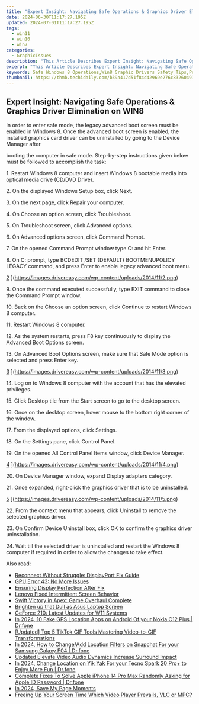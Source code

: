 ```yaml
---
title: "Expert Insight: Navigating Safe Operations & Graphics Driver Elimination on WIN8"
date: 2024-06-30T11:17:27.195Z
updated: 2024-07-01T11:17:27.195Z
tags:
  - win11
  - win10
  - win7
categories:
  - GraphicIssues
description: "This Article Describes Expert Insight: Navigating Safe Operations & Graphics Driver Elimination on WIN8"
excerpt: "This Article Describes Expert Insight: Navigating Safe Operations & Graphics Driver Elimination on WIN8"
keywords: Safe Windows 8 Operations,Win8 Graphic Drivers Safety Tips,Procedures for Disabling Windows 8 Graphics Drivers,Ensuring Secure Windows 8 Usage,Best Practices for WIN8 Driver Elimination,How to Perform Safe Operations on Win8,Techniques to Remove Graphic Drivers in Windows 8 Safely
thumbnail: https://thmb.techidaily.com/b39a417d51f84d42969e276c8326049152a3ecf4c134364262ba197f0a84bb02.jpg
---
```


## Expert Insight: Navigating Safe Operations & Graphics Driver Elimination on WIN8

 In order to enter safe mode, the legacy advanced boot screen must be enabled in Windows 8\. Once the advanced boot screen is enabled, the installed graphics card driver can be uninstalled by going to the Device Manager after

 booting the computer in safe mode. Step-by-step instructions given below must be followed to accomplish the task:

  1\. Restart Windows 8 computer and insert Windows 8 bootable media into optical media drive (CD/DVD Drive).

  2\. On the displayed Windows Setup box, click Next.

  3\. On the next page, click Repair your computer.

  4\. On Choose an option screen, click Troubleshoot.

  5\. On Troubleshoot screen, click Advanced options.

  6\. On Advanced options screen, click Command Prompt.

  7\. On the opened Command Prompt window type C: and hit Enter.

  8\. On C: prompt, type BCDEDIT /SET {DEFAULT} BOOTMENUPOLICY LEGACY command, and press Enter to enable legacy advanced boot menu.

 [2](https://images.drivereasy.com/wp-content/uploads/2014/11/2.png) ](https://images.drivereasy.com/wp-content/uploads/2014/11/2.png)

 9\. Once the command executed successfully, type EXIT command to close the Command Prompt window.

  10\. Back on the Choose an option screen, click Continue to restart Windows 8 computer.

 11\. Restart Windows 8 computer.

  12\. As the system restarts, press F8 key continuously to display the Advanced Boot Options screen.

  13\. On Advanced Boot Options screen, make sure that Safe Mode option is selected and press Enter key.

 [3](https://images.drivereasy.com/wp-content/uploads/2014/11/3.png) ](https://images.drivereasy.com/wp-content/uploads/2014/11/3.png)

  14\. Log on to Windows 8 computer with the account that has the elevated privileges.

  15\. Click Desktop tile from the Start screen to go to the desktop screen.

  16\. Once on the desktop screen, hover mouse to the bottom right corner of the window.

  17\. From the displayed options, click Settings.

 18\. On the Settings pane, click Control Panel.

  19\. On the opened All Control Panel Items window, click Device Manager.

[4](https://images.drivereasy.com/wp-content/uploads/2014/11/4.png) ](https://images.drivereasy.com/wp-content/uploads/2014/11/4.png)

 20\. On Device Manager window, expand Display adapters category.

  21\. Once expanded, right-click the graphics driver that is to be uninstalled.

[5](https://images.drivereasy.com/wp-content/uploads/2014/11/5.png) ](https://images.drivereasy.com/wp-content/uploads/2014/11/5.png)

 22\. From the context menu that appears, click Uninstall to remove the selected graphics driver.

  23\. On Confirm Device Uninstall box, click OK to confirm the graphics driver uninstallation.

  24\. Wait till the selected driver is uninstalled and restart the Windows 8 computer if required in order to allow the changes to take effect.


<ins class="adsbygoogle"
     style="display:block"
     data-ad-format="autorelaxed"
     data-ad-client="ca-pub-7571918770474297"
     data-ad-slot="1223367746"></ins>



<ins class="adsbygoogle"
     style="display:block"
     data-ad-client="ca-pub-7571918770474297"
     data-ad-slot="8358498916"
     data-ad-format="auto"
     data-full-width-responsive="true"></ins>

<span class="atpl-alsoreadstyle">Also read:</span>
<div><ul>
<li><a href="https://graphic-issues.techidaily.com/reconnect-without-struggle-displayport-fix-guide/"><u>Reconnect Without Struggle: DisplayPort Fix Guide</u></a></li>
<li><a href="https://graphic-issues.techidaily.com/gpu-error-43-no-more-issues/"><u>GPU Error 43: No More Issues</u></a></li>
<li><a href="https://graphic-issues.techidaily.com/ensuring-display-perfection-after-fix/"><u>Ensuring Display Perfection After Fix</u></a></li>
<li><a href="https://graphic-issues.techidaily.com/lenovo-fixed-intermittent-screen-behavior/"><u>Lenovo Fixed Intermittent Screen Behavior</u></a></li>
<li><a href="https://graphic-issues.techidaily.com/1719818372885-swift-victory-in-apex-game-overhaul-complete/"><u>Swift Victory in Apex: Game Overhaul Complete</u></a></li>
<li><a href="https://graphic-issues.techidaily.com/brighten-up-that-dull-as-asus-laptop-screen/"><u>Brighten up that Dull as Asus Laptop Screen</u></a></li>
<li><a href="https://graphic-issues.techidaily.com/geforce-210-latest-updates-for-w11-systems/"><u>GeForce 210: Latest Updates for W11 Systems</u></a></li>
<li><a href="https://android-location.techidaily.com/in-2024-10-fake-gps-location-apps-on-android-of-your-nokia-c12-plus-drfone-by-drfone-virtual/"><u>In 2024, 10 Fake GPS Location Apps on Android Of your Nokia C12 Plus | Dr.fone</u></a></li>
<li><a href="https://tiktok-video-recordings.techidaily.com/updated-top-5-tiktok-gif-tools-mastering-video-to-gif-transformations/"><u>[Updated] Top 5 TikTok GIF Tools  Mastering Video-to-GIF Transformations</u></a></li>
<li><a href="https://location-social.techidaily.com/in-2024-how-to-changeadd-location-filters-on-snapchat-for-your-samsung-galaxy-f04-drfone-by-drfone-virtual-android/"><u>In 2024, How to Change/Add Location Filters on Snapchat For your Samsung Galaxy F04 | Dr.fone</u></a></li>
<li><a href="https://audio-shaping.techidaily.com/updated-elevate-video-audio-dynamics-increase-surround-impact/"><u>Updated Elevate Video Audio Dynamics Increase Surround Impact</u></a></li>
<li><a href="https://review-topics.techidaily.com/in-2024-change-location-on-yik-yak-for-your-tecno-spark-20-proplus-to-enjoy-more-fun-drfone-by-drfone-virtual-android/"><u>In 2024, Change Location on Yik Yak For your Tecno Spark 20 Pro+ to Enjoy More Fun | Dr.fone</u></a></li>
<li><a href="https://iphone-unlock.techidaily.com/complete-fixes-to-solve-apple-iphone-14-pro-max-randomly-asking-for-apple-id-password-drfone-by-drfone-ios/"><u>Complete Fixes To Solve Apple iPhone 14 Pro Max Randomly Asking for Apple ID Password | Dr.fone</u></a></li>
<li><a href="https://facebook-clips.techidaily.com/in-2024-save-my-page-moments/"><u>In 2024, Save My Page Moments</u></a></li>
<li><a href="https://extra-information.techidaily.com/freeing-up-your-screen-time-which-video-player-prevails-vlc-or-mpc/"><u>Freeing Up Your Screen Time  Which Video Player Prevails, VLC or MPC?</u></a></li>
</ul></div>
